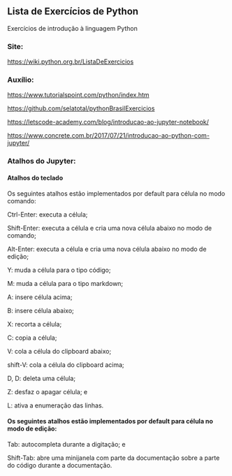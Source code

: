 ## Lista de Exercícios de Python
Exercícios de introdução à linguagem Python


### Site:

https://wiki.python.org.br/ListaDeExercicios

### Auxílio:

https://www.tutorialspoint.com/python/index.htm

https://github.com/selatotal/pythonBrasilExercicios

https://letscode-academy.com/blog/introducao-ao-jupyter-notebook/

https://www.concrete.com.br/2017/07/21/introducao-ao-python-com-jupyter/



### Atalhos do Jupyter:


#### Atalhos do teclado

Os seguintes atalhos estão implementados por default para célula no modo comando:

Ctrl-Enter: executa a célula;

Shift-Enter: executa a célula e cria uma nova célula abaixo no modo de comando;

Alt-Enter: executa a célula e cria uma nova célula abaixo no modo de edição;

Y: muda a célula para o tipo código;

M: muda a célula para o tipo markdown;

A: insere célula acima;

B: insere célula abaixo;

X: recorta a célula;

C: copia a célula;

V: cola a célula do clipboard abaixo;

shift-V: cola a célula do clipboard acima;

D, D: deleta uma célula;

Z: desfaz o apagar célula; e

L: ativa a enumeração das linhas.


#### Os seguintes atalhos estão implementados por default para célula no modo de edição:

Tab: autocompleta durante a digitação; e

Shift-Tab: abre uma minijanela com parte da documentação sobre a parte do código durante a documentação.
